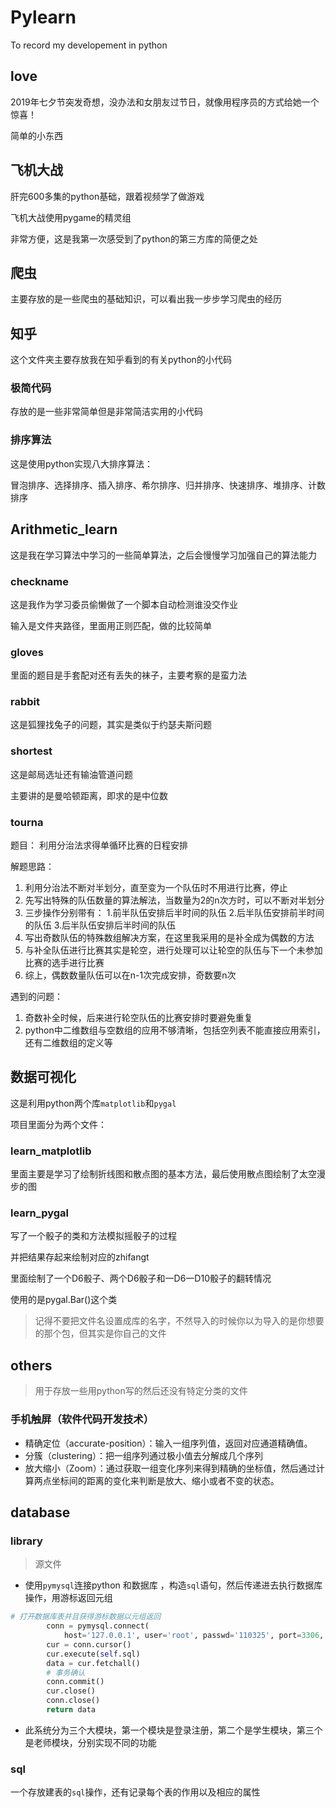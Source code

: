 # Pylearn
To record my developement in python



## love

2019年七夕节突发奇想，没办法和女朋友过节日，就像用程序员的方式给她一个惊喜！

简单的小东西



## 飞机大战

肝完600多集的python基础，跟着视频学了做游戏

飞机大战使用pygame的精灵组

非常方便，这是我第一次感受到了python的第三方库的简便之处



## 爬虫

主要存放的是一些爬虫的基础知识，可以看出我一步步学习爬虫的经历



## 知乎

这个文件夹主要存放我在知乎看到的有关python的小代码

### 极简代码

存放的是一些非常简单但是非常简洁实用的小代码

### 排序算法

这是使用python实现八大排序算法：

冒泡排序、选择排序、插入排序、希尔排序、归并排序、快速排序、堆排序、计数排序



## Arithmetic_learn

这是我在学习算法中学习的一些简单算法，之后会慢慢学习加强自己的算法能力



### checkname

这是我作为学习委员偷懒做了一个脚本自动检测谁没交作业

输入是文件夹路径，里面用正则匹配，做的比较简单



### gloves

里面的题目是手套配对还有丢失的袜子，主要考察的是蛮力法



### rabbit

这是狐狸找兔子的问题，其实是类似于约瑟夫斯问题



### shortest

这是邮局选址还有输油管道问题

主要讲的是曼哈顿距离，即求的是中位数



### tourna

题目：
利用分治法求得单循环比赛的日程安排

解题思路：
1. 利用分治法不断对半划分，直至变为一个队伍时不用进行比赛，停止
2. 先写出特殊的队伍数量的算法解法，当数量为2的n次方时，可以不断对半划分
3. 三步操作分别带有：
         1.前半队伍安排后半时间的队伍
         2.后半队伍安排前半时间的队伍
         3.后半队伍安排后半时间的队伍
4. 写出奇数队伍的特殊数组解决方案，在这里我采用的是补全成为偶数的方法
5. 与补全队伍进行比赛其实是轮空，进行处理可以让轮空的队伍与下一个未参加比赛的选手进行比赛
6. 综上，偶数数量队伍可以在n-1次完成安排，奇数要n次

遇到的问题：
1. 奇数补全时候，后来进行轮空队伍的比赛安排时要避免重复
2. python中二维数组与空数组的应用不够清晰，包括空列表不能直接应用索引，还有二维数组的定义等



## 数据可视化

这是利用python两个库`matplotlib`和`pygal`

项目里面分为两个文件：

### learn_matplotlib

里面主要是学习了绘制折线图和散点图的基本方法，最后使用散点图绘制了太空漫步的图



### learn_pygal

写了一个骰子的类和方法模拟摇骰子的过程

并把结果存起来绘制对应的zhifangt

里面绘制了一个D6骰子、两个D6骰子和一D6一D10骰子的翻转情况

使用的是pygal.Bar()这个类

> 记得不要把文件名设置成库的名字，不然导入的时候你以为导入的是你想要的那个包，但其实是你自己的文件



## others

> 用于存放一些用python写的然后还没有特定分类的文件



### 手机触屏（软件代码开发技术）

- 精确定位（accurate-position）：输入一组序列值，返回对应通道精确值。
- 分簇（clustering）：把一组序列通过极小值去分解成几个序列
- 放大缩小（Zoom）：通过获取一组变化序列来得到精确的坐标值，然后通过计算两点坐标间的距离的变化来判断是放大、缩小或者不变的状态。



## database

### library

> 源文件

- 使用`pymysql`连接python 和数据库 ，构造`sql`语句，然后传递进去执行数据库操作，用游标返回元组

```python
# 打开数据库表并且获得游标数据以元组返回
        conn = pymysql.connect(
            host='127.0.0.1', user='root', passwd='110325', port=3306, db='library', charset='utf8')
        cur = conn.cursor()
        cur.execute(self.sql)
        data = cur.fetchall()
        # 事务确认
        conn.commit()
        cur.close()
        conn.close()
        return data
```



- 此系统分为三个大模块，第一个模块是登录注册，第二个是学生模块，第三个是老师模块，分别实现不同的功能

### sql

一个存放建表的`sql`操作，还有记录每个表的作用以及相应的属性